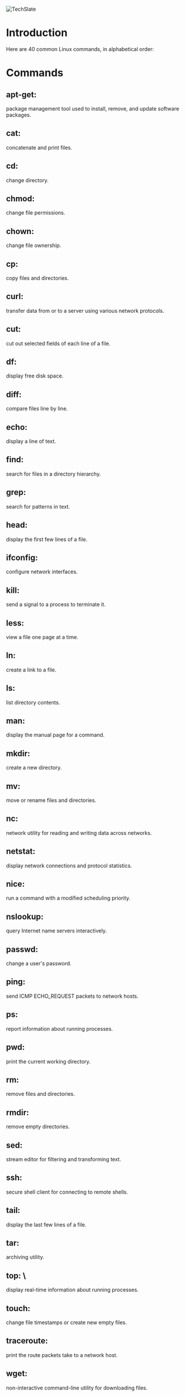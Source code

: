 ![TechSlate](../../global/images/ts.png)

# Introduction

Here are 40 common Linux commands, in alphabetical order:

# Commands

## apt-get: 
package management tool used to install, remove, and update software packages.

## cat: 
concatenate and print files.

## cd: 
change directory.

## chmod: 
change file permissions.
## chown: 
change file ownership.

## cp: 
copy files and directories.

## curl: 
transfer data from or to a server using various network protocols.

## cut: 
cut out selected fields of each line of a file.

## df: 
display free disk space.

## diff: 
compare files line by line.

## echo: 
display a line of text.

## find: 
search for files in a directory hierarchy.

## grep: 
search for patterns in text.

## head: 
display the first few lines of a file.

## ifconfig: 
configure network interfaces.

## kill: 
send a signal to a process to terminate it.

## less: 
view a file one page at a time.

## ln: 
create a link to a file.

## ls: 
list directory contents.

## man: 
display the manual page for a command.

## mkdir: 
create a new directory.

## mv: 
move or rename files and directories.

## nc: 
network utility for reading and writing data across networks.

## netstat: 
display network connections and protocol statistics.

## nice: 
run a command with a modified scheduling priority.

## nslookup: 
query Internet name servers interactively.

## passwd: 
change a user's password.

## ping: 
send ICMP ECHO_REQUEST packets to network hosts.

## ps: 
report information about running processes.

## pwd: 
print the current working directory.

## rm: 
remove files and directories.

## rmdir: 
remove empty directories.

## sed: 
stream editor for filtering and transforming text.

## ssh: 
secure shell client for connecting to remote shells.

## tail: 
display the last few lines of a file.

## tar: 
archiving utility.

## top: \
display real-time information about running processes.

## touch: 
change file timestamps or create new empty files.

## traceroute: 
print the route packets take to a network host.

## wget: 
non-interactive command-line utility for downloading files.


